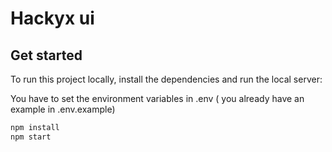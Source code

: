 # Hackyx ui

## Get started

To run this project locally, install the dependencies and run the local server:

You have to set the environment variables in .env ( you already have an example in .env.example)

```sh
npm install
npm start
```
